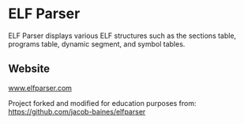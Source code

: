 # ELF Parser
ELF Parser displays various ELF structures such as the sections table, programs table, dynamic segment, and symbol tables.

## Website
www.elfparser.com

Project forked and modified for education purposes from: https://github.com/jacob-baines/elfparser
